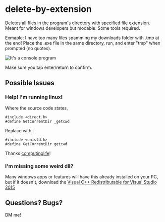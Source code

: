 # delete-by-extension
Deletes all files in the program's directory with specified file extension. Meant for windows developers but modable. Some tools required.

Exmaple: I have too many files spamming my downloads folder with .tmp at the end! Place the .exe file in the same directory, run, and enter "tmp" when prompted (no quotes).

![It's a console program](https://i.imgur.com/hKEf1lB.png "Example in action")

Make sure you tap enter/return to confirm.

## Possible Issues
### Help! I'm running linux!
Where the source code states, 
```
#include <direct.h>
#define GetCurrentDir _getcwd
```
Replace with:
```
#include <unistd.h>
#define GetCurrentDir getcwd
```
Thanks [computinglife](https://stackoverflow.com/users/17224/computinglife)!

### I'm missing some weird dll?
Many windows apps or features will have this already installed on your PC, but if it doesn't, download the [Visual C++ Redistributable for Visual Studio 2015](https://www.microsoft.com/en-us/download/details.aspx?id=48145)

## Questions? Bugs?
DM me!
